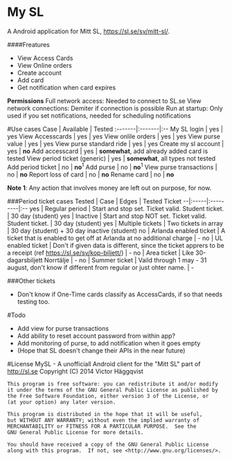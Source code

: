 My SL
=====
A Android application for Mitt SL, https://sl.se/sv/mitt-sl/.

####Freatures
- View Access Cards
- View Online orders
- Create account
- Add card
- Get notification when card expires

**Permissions**
Full network access: Needed to connect to SL.se
View network connections: Demiter if connection is possible
Run at startup: Only used if you set notifications, needed for scheduling notifications

#Use cases
Case | Available | Tested
:-------|:-------|:--
My SL login | yes | yes
View Accesscards | yes | yes
View onlile orders | yes | yes
View purse value | yes | yes
View purse standard ride | yes | yes
Create my sl account | yes | **no**
Add accesscard | yes | **somewhat**, add already added card is tested
View period ticket (generic) | yes | **somewhat**, all types not tested
Add period ticket | no | **no**<sup>1</sup>
Add purse | no | **no**<sup>1</sup>
View purse transactions | no | **no**
Report loss of card | no | **no**
Rename card | no | **no**

**Note 1**: Any action that involves money  are left out on purpose, for now.

###Period ticket cases
Tested | Case | Edges | Tested Ticket
--|:-----|:---------|:--
yes | Regular period | Start and stop set. Ticket valid. Student ticket. | 30 day (student)
yes | Inactive | Start and stop NOT set. Ticket valid. Student ticket. | 30 day (student)
yes | Multiple tickets | Two tickets in array | 30 day (student) + 30 day inactive (student)
no | Arlanda enabled ticket | A ticket that is enabled to get off at Arlanda at no additional charge | -
no | UL enabled ticket | Don't if given data is different, since the ticket apprers to be a receipt (ref https://sl.se/sv/kop-biljett/) | -
no | Area ticket | Like 30-dagarsbiljett Norrtälje | -
no | Summer ticket | Vaild through 1 may - 31 august, don't know if different from regular or just ohter name. | -

###Other tickets
- Don't know if One-Time cards classify as AccessCards, if so that needs testing too.

#Todo
- Add view for purse transactions
- Add ability to reset account password from within app?
- Add monitoring of purse, to add notification when it goes empty
- (Hope that SL doesn't change their APIs in the near future)

#License
	MySL - A unofficiall Android client for the "Mitt SL" part of http://sl.se
    Copyright (C) 2014  Victor Häggqvist

    This program is free software: you can redistribute it and/or modify
    it under the terms of the GNU General Public License as published by
    the Free Software Foundation, either version 3 of the License, or
    (at your option) any later version.

    This program is distributed in the hope that it will be useful,
    but WITHOUT ANY WARRANTY; without even the implied warranty of
    MERCHANTABILITY or FITNESS FOR A PARTICULAR PURPOSE.  See the
    GNU General Public License for more details.

    You should have received a copy of the GNU General Public License
    along with this program.  If not, see <http://www.gnu.org/licenses/>.